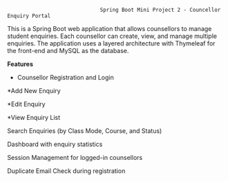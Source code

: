                                   Spring Boot Mini Project 2 - Councellor Enquiry Portal 
This is a Spring Boot web application that allows counsellors to manage student enquiries. Each counsellor can create, view, and manage multiple enquiries. The application uses a layered architecture with Thymeleaf for the front-end and MySQL as the database.

**Features**

* Counsellor Registration and Login

*Add New Enquiry

*Edit Enquiry

*View Enquiry List

Search Enquiries (by Class Mode, Course, and Status)

Dashboard with enquiry statistics

Session Management for logged-in counsellors

Duplicate Email Check during registration


